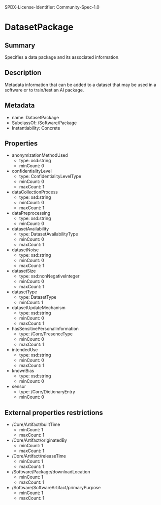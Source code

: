 SPDX-License-Identifier: Community-Spec-1.0

# DatasetPackage

## Summary

Specifies a data package and its associated information.

## Description

Metadata information that can be added to a dataset that may be used in a software or to train/test an AI package.

## Metadata

- name: DatasetPackage
- SubclassOf: /Software/Package
- Instantiability: Concrete

## Properties

- anonymizationMethodUsed
  - type: xsd:string
  - minCount: 0
- confidentialityLevel
  - type: ConfidentialityLevelType
  - minCount: 0
  - maxCount: 1
- dataCollectionProcess
  - type: xsd:string
  - minCount: 0
  - maxCount: 1
- dataPreprocessing
  - type: xsd:string
  - minCount: 0
- datasetAvailability
  - type: DatasetAvailabilityType
  - minCount: 0
  - maxCount: 1
- datasetNoise
  - type: xsd:string
  - minCount: 0
  - maxCount: 1
- datasetSize
  - type: xsd:nonNegativeInteger
  - minCount: 0
  - maxCount: 1
- datasetType
  - type: DatasetType
  - minCount: 1
- datasetUpdateMechanism
  - type: xsd:string
  - minCount: 0
  - maxCount: 1
- hasSensitivePersonalInformation
  - type: /Core/PresenceType
  - minCount: 0
  - maxCount: 1
- intendedUse
  - type: xsd:string
  - minCount: 0
  - maxCount: 1
- knownBias
  - type: xsd:string
  - minCount: 0
- sensor
  - type: /Core/DictionaryEntry
  - minCount: 0

## External properties restrictions

- /Core/Artifact/builtTime
  - minCount: 1
  - maxCount: 1
- /Core/Artifact/originatedBy
  - minCount: 1
  - maxCount: 1
- /Core/Artifact/releaseTime
  - minCount: 1
  - maxCount: 1
- /Software/Package/downloadLocation
  - minCount: 1
  - maxCount: 1
- /Software/SoftwareArtifact/primaryPurpose
  - minCount: 1
  - maxCount: 1
